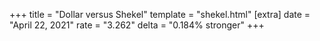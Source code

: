+++
title = "Dollar versus Shekel"
template = "shekel.html"
[extra]
date = "April 22, 2021"
rate = "3.262"
delta = "0.184% stronger"
+++
